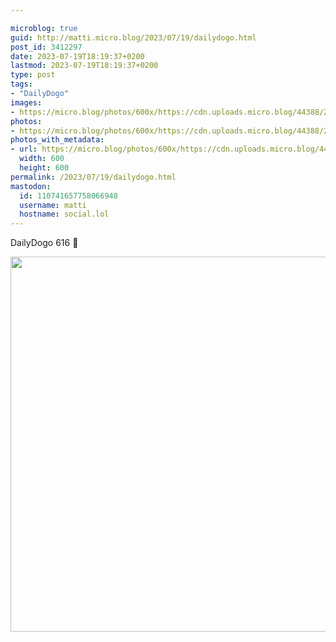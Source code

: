 ```yaml
---

microblog: true
guid: http://matti.micro.blog/2023/07/19/dailydogo.html
post_id: 3412297
date: 2023-07-19T18:19:37+0200
lastmod: 2023-07-19T18:19:37+0200
type: post
tags:
- "DailyDogo"
images:
- https://micro.blog/photos/600x/https://cdn.uploads.micro.blog/44388/2023/4931b6916f33457db83eeace6c7f9849.jpg
photos:
- https://micro.blog/photos/600x/https://cdn.uploads.micro.blog/44388/2023/4931b6916f33457db83eeace6c7f9849.jpg
photos_with_metadata:
- url: https://micro.blog/photos/600x/https://cdn.uploads.micro.blog/44388/2023/4931b6916f33457db83eeace6c7f9849.jpg
  width: 600
  height: 600
permalink: /2023/07/19/dailydogo.html
mastodon:
  id: 110741657758066948
  username: matti
  hostname: social.lol
---
```

DailyDogo 616 🐶

<img src="/media/uploads/2023/4931b6916f33457db83eeace6c7f9849.jpg" width="600" height="600" alt="" />
